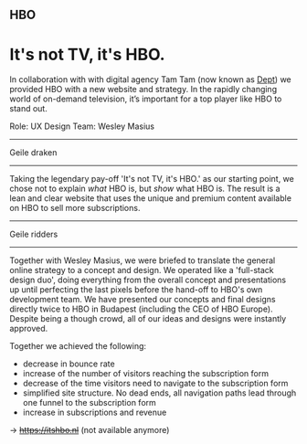 ## HBO

# It's not TV, it's HBO.

In collaboration with with digital agency Tam Tam (now known as [Dept](https://www.deptagency.com/)) we provided HBO with a new website and strategy. In the rapidly changing world of on-demand television, it’s important for a top player like HBO to stand out.

Role: UX Design
Team: Wesley Masius

---

Geile draken

---

Taking the legendary pay-off 'It's not TV, it's HBO.' as our starting point, we chose not to explain _what_ HBO is, but _show_ what HBO is. The result is a lean and clear website that uses the unique and premium content available on HBO to sell more subscriptions.

---

Geile ridders

---

Together with Wesley Masius, we were briefed to translate the general online strategy to a concept and design. We operated like a 'full-stack design duo', doing everything from the overall concept and presentations up until perfecting the last pixels before the hand-off to HBO's own development team. We have presented our concepts and final designs directly twice to HBO in Budapest (including the CEO of HBO Europe). Despite being a though crowd, all of our ideas and designs were instantly approved.

Together we achieved the following:

- decrease in bounce rate
- increase of the number of visitors reaching the subscription form
- decrease of the time visitors need to navigate to the subscription form
- simplified site structure. No dead ends, all navigation paths lead through one funnel to the subscription form
- increase in subscriptions and revenue

&rarr; ~~https://itshbo.nl~~ (not available anymore)
